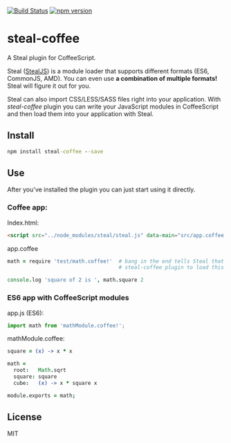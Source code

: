 [![Build Status](https://travis-ci.org/ilyavf/steal-coffee.svg?branch=master)](https://travis-ci.org/ilyavf/steal-coffee)
[![npm version](https://badge.fury.io/js/steal-coffee.svg)](http://badge.fury.io/js/steal-coffee)

# steal-coffee

A Steal plugin for CoffeeScript.

Steal ([StealJS](http://stealjs.com/)) is a module loader that supports different formats (ES6, CommonJS, AMD). You can even use **a combination
of multiple formats!** Steal will figure it out for you.

Steal can also import CSS/LESS/SASS files right into your application. With _steal-coffee_ plugin you can write
your JavaScript modules in CoffeeScript and then load them into your application with Steal.

## Install

```cmd
npm install steal-coffee --save
```

## Use

After you've installed the plugin you can just start using it directly.

### Coffee app:

Index.html:
```html
<script src="../node_modules/steal/steal.js" data-main="src/app.coffee!"></script>
```

app.coffee
```coffee
math = require 'test/math.coffee!'  # bang in the end tells Steal that it should use
                                    # steal-coffee plugin to load this script

console.log 'square of 2 is ', math.square 2
```

### ES6 app with CoffeeScript modules

app.js (ES6):
```js
import math from 'mathModule.coffee!';
```

mathModule.coffee:
```coffeescript
square = (x) -> x * x

math =
  root:   Math.sqrt
  square: square
  cube:   (x) -> x * square x

module.exports = math;
```

## License

MIT